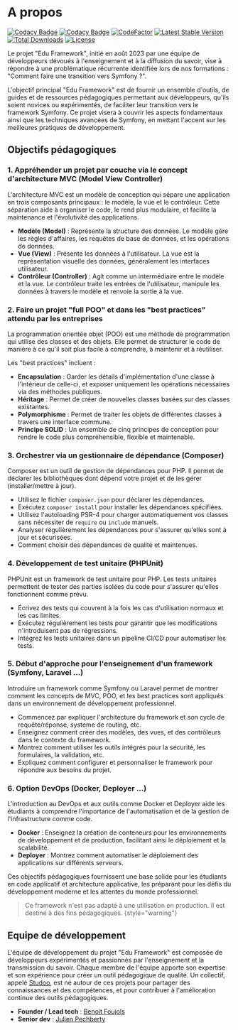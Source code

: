 # A propos

[![Codacy Badge](https://app.codacy.com/project/badge/Grade/a15f20cbdf2743618efe54e2db39f605)](https://app.codacy.com/gh/studoo-app/edu-framework/dashboard?utm_source=gh&utm_medium=referral&utm_content=&utm_campaign=Badge_grade)
[![Codacy Badge](https://app.codacy.com/project/badge/Coverage/a15f20cbdf2743618efe54e2db39f605)](https://app.codacy.com/gh/studoo-app/edu-framework/dashboard?utm_source=gh&utm_medium=referral&utm_content=&utm_campaign=Badge_coverage)
[![CodeFactor](https://www.codefactor.io/repository/github/studoo-app/edu-framework/badge)](https://www.codefactor.io/repository/github/studoo-app/edu-framework)
[![Latest Stable Version](https://poser.pugx.org/studoo/edu-framework/v)](https://packagist.org/packages/studoo/edu-framework)
[![Total Downloads](https://poser.pugx.org/studoo/edu-framework/downloads)](https://packagist.org/packages/studoo/edu-framework)
[![License](https://poser.pugx.org/studoo/edu-framework/license)](https://packagist.org/packages/studoo/edu-framework)

Le projet "Edu Framework", initié en août 2023 par une équipe de développeurs dévoués à l'enseignement et à la diffusion du savoir, vise à répondre à une problématique récurrente identifiée lors de nos formations : "Comment faire une transition vers Symfony ?".

L'objectif principal "Edu Framework" est de fournir un ensemble d'outils, de guides et de ressources pédagogiques permettant aux développeurs, qu'ils soient novices ou expérimentés, de faciliter leur transition vers le framework Symfony. Ce projet visera à couvrir les aspects fondamentaux ainsi que les techniques avancées de Symfony, en mettant l'accent sur les meilleures pratiques de développement.

## Objectifs pédagogiques

### 1. Appréhender un projet par couche via le concept d'architecture MVC (Model View Controller)

L'architecture MVC est un modèle de conception qui sépare une application en trois composants principaux : le modèle, la vue et le contrôleur. Cette séparation aide à organiser le code, le rend plus modulaire, et facilite la maintenance et l'évolutivité des applications.

- **Modèle (Model)** : Représente la structure des données. Le modèle gère les règles d'affaires, les requêtes de base de données, et les opérations de données.
- **Vue (View)** : Présente les données à l'utilisateur. La vue est la représentation visuelle des données, généralement les interfaces utilisateur.
- **Contrôleur (Controller)** : Agit comme un intermédiaire entre le modèle et la vue. Le contrôleur traite les entrées de l'utilisateur, manipule les données à travers le modèle et renvoie la sortie à la vue.

### 2. Faire un projet "full POO" et dans les "best practices" attendu par les entreprises

La programmation orientée objet (POO) est une méthode de programmation qui utilise des classes et des objets. Elle permet de structurer le code de manière à ce qu'il soit plus facile à comprendre, à maintenir et à réutiliser.

Les "best practices" incluent :

- **Encapsulation** : Garder les détails d'implémentation d'une classe à l'intérieur de celle-ci, et exposer uniquement les opérations nécessaires via des méthodes publiques.
- **Héritage** : Permet de créer de nouvelles classes basées sur des classes existantes.
- **Polymorphisme** : Permet de traiter les objets de différentes classes à travers une interface commune.
- **Principe SOLID** : Un ensemble de cinq principes de conception pour rendre le code plus compréhensible, flexible et maintenable.

### 3. Orchestrer via un gestionnaire de dépendance (Composer)

Composer est un outil de gestion de dépendances pour PHP. Il permet de déclarer les bibliothèques dont dépend votre projet et de les gérer (installer/mettre à jour).

- Utilisez le fichier `composer.json` pour déclarer les dépendances.
- Exécutez `composer install` pour installer les dépendances spécifiées.
- Utilisez l'autoloading PSR-4 pour charger automatiquement vos classes sans nécessiter de `require` ou `include` manuels.
- Analyser régulièrement les dépendances pour s'assurer qu'elles sont à jour et sécurisées.
- Comment choisir des dépendances de qualité et maintenues.

### 4. Développement de test unitaire (PHPUnit)

PHPUnit est un framework de test unitaire pour PHP. Les tests unitaires permettent de tester des parties isolées du code pour s'assurer qu'elles fonctionnent comme prévu.

- Écrivez des tests qui couvrent à la fois les cas d'utilisation normaux et les cas limites.
- Exécutez régulièrement les tests pour garantir que les modifications n'introduisent pas de régressions.
- Intégrez les tests unitaires dans un pipeline CI/CD pour automatiser les tests.

### 5. Début d'approche pour l'enseignement d'un framework (Symfony, Laravel ...)

Introduire un framework comme Symfony ou Laravel permet de montrer comment les concepts de MVC, POO, et les best practices sont appliqués dans un environnement de développement professionnel.

- Commencez par expliquer l'architecture du framework et son cycle de requête/réponse, systeme de routing, etc.
- Enseignez comment créer des modèles, des vues, et des contrôleurs dans le contexte du framework.
- Montrez comment utiliser les outils intégrés pour la sécurité, les formulaires, la validation, etc.
- Expliquez comment configurer et personnaliser le framework pour répondre aux besoins du projet.

### 6. Option DevOps (Docker, Deployer ...)

L'introduction au DevOps et aux outils comme Docker et Deployer aide les étudiants à comprendre l'importance de l'automatisation et de la gestion de l'infrastructure comme code.

- **Docker** : Enseignez la création de conteneurs pour les environnements de développement et de production, facilitant ainsi le déploiement et la scalabilité.
- **Deployer** : Montrez comment automatiser le déploiement des applications sur différents serveurs.

Ces objectifs pédagogiques fournissent une base solide pour les étudiants en code applicatif et architecture applicative, les préparant pour les défis du développement moderne et les attentes du monde professionnel.


> Ce framework n'est pas adapté à une utilisation en production. Il est destiné à des fins pédagogiques.
{style="warning"}

## Equipe de développement
L'équipe de développement du projet "Edu Framework" est composée de développeurs expérimentés et passionnés par l'enseignement et la transmission du savoir. 
Chaque membre de l'équipe apporte son expertise et son expérience pour créer un outil pédagogique de qualité.
Un collectif, appelé [Studoo](https://github.com/studoo-app), est né autour de ces projets pour partager des connaissances et des compétences, et pour contribuer à l'amélioration continue des outils pédagogiques.

- **Founder / Lead tech** : [Benoit Foujols](https://github.com/bfoujols)
- **Senior dev** : [Julien Pechberty](https://github.com/JPechberty)

